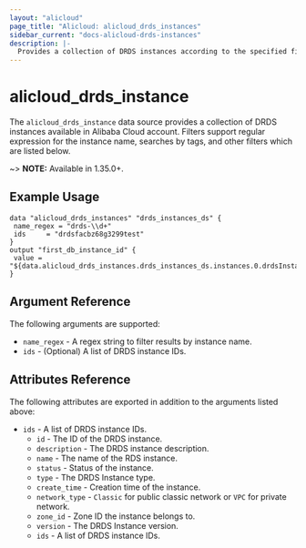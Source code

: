```yaml
---
layout: "alicloud"
page_title: "Alicloud: alicloud_drds_instances"
sidebar_current: "docs-alicloud-drds-instances"
description: |-
  Provides a collection of DRDS instances according to the specified filters.
---
```


# alicloud_drds_instance

 The `alicloud_drds_instance` data source provides a collection of DRDS instances available in Alibaba Cloud account.
Filters support regular expression for the instance name, searches by tags, and other filters which are listed below.

~> **NOTE:** Available in 1.35.0+.

## Example Usage

 ```
data "alicloud_drds_instances" "drds_instances_ds" {
  name_regex = "drds-\\d+"
  ids     = "drdsfacbz68g3299test"
}
 output "first_db_instance_id" {
  value = "${data.alicloud_drds_instances.drds_instances_ds.instances.0.drdsInstanceId}"
}
```

## Argument Reference

The following arguments are supported:

* `name_regex` - A regex string to filter results by instance name.
* `ids` - (Optional) A list of DRDS instance IDs.

## Attributes Reference

The following attributes are exported in addition to the arguments listed above:
 * `ids` - A list of DRDS instance IDs.
   * `id` - The ID of the DRDS instance.
   * `description` - The DRDS instance description.
   * `name` - The name of the RDS instance.
   * `status` - Status of the instance.
   * `type` - The DRDS Instance type.
   * `create_time` - Creation time of the instance.
   * `network_type` - `Classic` for public classic network or `VPC` for private network.
   * `zone_id` - Zone ID the instance belongs to.
   * `version` - The DRDS Instance version.
   * `ids` - A list of DRDS instance IDs.
